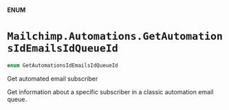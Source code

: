 **ENUM**

# `Mailchimp.Automations.GetAutomationsIdEmailsIdQueueId`

```swift
enum GetAutomationsIdEmailsIdQueueId
```

Get automated email subscriber

Get information about a specific subscriber in a classic automation email queue.
